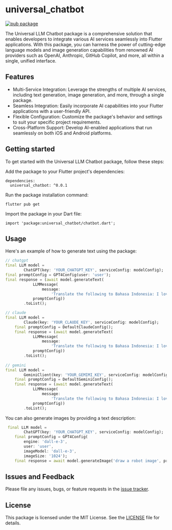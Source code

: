# universal_chatbot
[![pub package](https://img.shields.io/pub/v/universal_chatbot.svg)](https://pub.dartlang.org/packages/universal_chatbot)

The Universal LLM Chatbot package is a comprehensive solution that enables developers to integrate various AI services seamlessly into Flutter applications. With this package, you can harness the power of cutting-edge language models and image generation capabilities from renowned AI providers such as OpenAI, Anthropic, GitHub Copilot, and more, all within a single, unified interface.

## Features
- Multi-Service Integration: Leverage the strengths of multiple AI services, including text generation, image generation, and more, through a single package.
- Seamless Integration: Easily incorporate AI capabilities into your Flutter applications with a user-friendly API.
- Flexible Configuration: Customize the package's behavior and settings to suit your specific project requirements.
- Cross-Platform Support: Develop AI-enabled applications that run seamlessly on both iOS and Android platforms.

## Getting started

To get started with the Universal LLM Chatbot package, follow these steps:

Add the package to your Flutter project's dependencies:
```
dependencies:
  universal_chatbot: ^0.0.1
```

Run the package installation command:

```
flutter pub get
```

Import the package in your Dart file:
```
import 'package:universal_chatbot/chatbot.dart';
```

## Usage

Here's an example of how to generate text using the package:

```dart
// chatgpt
final LLM model =
        ChatGPT(key: 'YOUR_CHATGPT_KEY', serviceConfig: modelConfig);
final promptConfig = GPT4Config(user: 'user');
final response = (await model.generateText(
            LLMMessage(
                message:
                    'Translate the following to Bahasa Indonesia: I love you. Only give the Bahasa Indonesia translation without explanation'),
            promptConfig))
        .toList();

// claude
final LLM model =
        Claude(key: 'YOUR_CLAUDE_KEY', serviceConfig: modelConfig);
    final promptConfig = DefaultClaudeConfig();
    final response = (await model.generateText(
            LLMMessage(
                message:
                    'Translate the following to Bahasa Indonesia: I love you. Only give the Bahasa Indonesia translation without explanation'),
            promptConfig))
        .toList();
            
// gemini
final LLM model =
        GeminiClient(key: 'YOUR_GEMIMI_KEY', serviceConfig: modelConfig);
    final promptConfig = DefaultGeminiConfig();
    final response = (await model.generateText(
            LLMMessage(
                message:
                    'Translate the following to Bahasa Indonesia: I love you. Only give the Bahasa Indonesia translation without explanation'),
            promptConfig))
        .toList();          
```

You can also generate images by providing a text description:
```dart
 final LLM model =
        ChatGPT(key: 'YOUR_CHATGPT_KEY', serviceConfig: modelConfig);
    final promptConfig = GPT4Config(
        engine: 'dall-e-3',
        user: 'user',
        imageModel: 'dall-e-3',
        imageSize: '1024');
    final response = await model.generateImage('draw a robot image', promptConfig);
```

## Issues and Feedback

Please file any issues, bugs, or feature requests in the [issue tracker](https://github.com/bookbot-kids/chatbot/issues).

## License

This package is licensed under the MIT License. See the [LICENSE](LICENSE) file for details.
